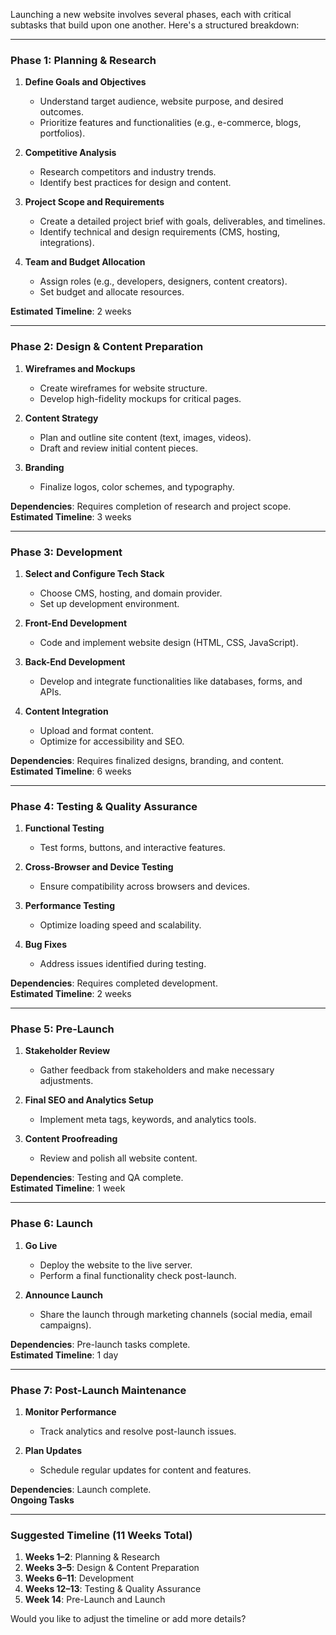 Launching a new website involves several phases, each with critical subtasks that build upon one another. Here's a structured breakdown:

---

### **Phase 1: Planning & Research**
1. **Define Goals and Objectives**  
   - Understand target audience, website purpose, and desired outcomes.  
   - Prioritize features and functionalities (e.g., e-commerce, blogs, portfolios).  

2. **Competitive Analysis**  
   - Research competitors and industry trends.  
   - Identify best practices for design and content.  

3. **Project Scope and Requirements**  
   - Create a detailed project brief with goals, deliverables, and timelines.  
   - Identify technical and design requirements (CMS, hosting, integrations).  

4. **Team and Budget Allocation**  
   - Assign roles (e.g., developers, designers, content creators).  
   - Set budget and allocate resources.  

**Estimated Timeline**: 2 weeks  

---

### **Phase 2: Design & Content Preparation**
1. **Wireframes and Mockups**  
   - Create wireframes for website structure.  
   - Develop high-fidelity mockups for critical pages.  

2. **Content Strategy**  
   - Plan and outline site content (text, images, videos).  
   - Draft and review initial content pieces.  

3. **Branding**  
   - Finalize logos, color schemes, and typography.  

**Dependencies**: Requires completion of research and project scope.  
**Estimated Timeline**: 3 weeks  

---

### **Phase 3: Development**
1. **Select and Configure Tech Stack**  
   - Choose CMS, hosting, and domain provider.  
   - Set up development environment.  

2. **Front-End Development**  
   - Code and implement website design (HTML, CSS, JavaScript).  

3. **Back-End Development**  
   - Develop and integrate functionalities like databases, forms, and APIs.  

4. **Content Integration**  
   - Upload and format content.  
   - Optimize for accessibility and SEO.  

**Dependencies**: Requires finalized designs, branding, and content.  
**Estimated Timeline**: 6 weeks  

---

### **Phase 4: Testing & Quality Assurance**
1. **Functional Testing**  
   - Test forms, buttons, and interactive features.  

2. **Cross-Browser and Device Testing**  
   - Ensure compatibility across browsers and devices.  

3. **Performance Testing**  
   - Optimize loading speed and scalability.  

4. **Bug Fixes**  
   - Address issues identified during testing.  

**Dependencies**: Requires completed development.  
**Estimated Timeline**: 2 weeks  

---

### **Phase 5: Pre-Launch**
1. **Stakeholder Review**  
   - Gather feedback from stakeholders and make necessary adjustments.  

2. **Final SEO and Analytics Setup**  
   - Implement meta tags, keywords, and analytics tools.  

3. **Content Proofreading**  
   - Review and polish all website content.  

**Dependencies**: Testing and QA complete.  
**Estimated Timeline**: 1 week  

---

### **Phase 6: Launch**
1. **Go Live**  
   - Deploy the website to the live server.  
   - Perform a final functionality check post-launch.  

2. **Announce Launch**  
   - Share the launch through marketing channels (social media, email campaigns).  

**Dependencies**: Pre-launch tasks complete.  
**Estimated Timeline**: 1 day  

---

### **Phase 7: Post-Launch Maintenance**
1. **Monitor Performance**  
   - Track analytics and resolve post-launch issues.  

2. **Plan Updates**  
   - Schedule regular updates for content and features.  

**Dependencies**: Launch complete.  
**Ongoing Tasks**  

---

### Suggested Timeline (11 Weeks Total)
1. **Weeks 1–2**: Planning & Research  
2. **Weeks 3–5**: Design & Content Preparation  
3. **Weeks 6–11**: Development  
4. **Weeks 12–13**: Testing & Quality Assurance  
5. **Week 14**: Pre-Launch and Launch  

Would you like to adjust the timeline or add more details?